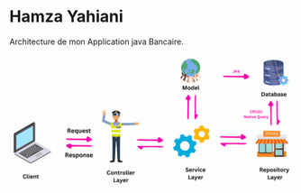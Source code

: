 # Hamza Yahiani

Architecture de mon Application java Bancaire.

![Aperçu de l'application](schema2.gif)